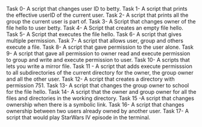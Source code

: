 Task 0- A script that changes user ID to betty.
Task 1- A script that prints the effective userID of the current user.
Task 2- A script that prints all the group the current user is part of.
Task 3- A Script that changes owner of the file hello to user betty.
Task 4- A Script that creates an empty file hello.
Task 5- A Script that executes the file hello.
Task 6- A script that gives multiple permission.
Task 7- A script that allows user, group and others execute a file.
Task 8- A script that gave permission to the user alone.
Task 9- A script that gave all permission to owner read and execute permission to group and write and execute permission to user.
Task 10- A scripts that lets you write a mirror file.
Task 11 - A script that adds execute permisssion to all subdirectories of the current directory for the owner, the group owner and all the other user.
Task 12- A script that creates a directory with permission 751.
Task 13- A script that changes the group owner to school for the file hello.
Task 14- A script that the owner and group owner for all the files and directories in the working directory.
Task 15 -A script that changes ownership when there is a symbolic link.
Task 16- A script that changes ownership between two users already owned by another user.
Task 17- A script that would play StarWars IV episode in the terminal.
